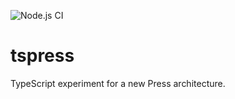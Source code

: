 ![Node.js CI](https://github.com/benglynn/tspress/workflows/Press%20CI/badge.svg)

# tspress

TypeScript experiment for a new Press architecture.
